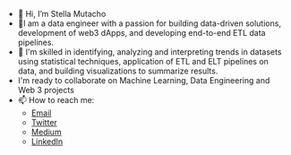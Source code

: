 - 👋 Hi, I’m Stella Mutacho 
- 👀I am a data engineer with a passion for building data-driven solutions, development of web3 dApps, and developing end-to-end ETL data pipelines.
- 💞️ I'm skilled in identifying, analyzing and interpreting trends in datasets using statistical techniques, application of ETL and ELT pipelines on data, and building visualizations to summarize results. 
- I'm ready to collaborate on Machine Learning, Data Engineering and Web 3 projects
- 📫 How to reach me: 
            <ul>
            <li><a href="mailto:stellamutacho@gmail.com">Email</a></li>
            <li><a href="https://twitter.com/MutachoStella?t=lOo3oGCC96FfsyPT8s2XUA&s=08">Twitter</a></li>
            <li><a href="https://medium.com/@stellamutacho">Medium</a></li>
            <li><a href="https://www.linkedin.com/in/stella-mutacho-36479b1b3/">LinkedIn</a></li>


<!---
Stella-Mutacho/Stella-Mutacho is a ✨ special ✨ repository because its `README.md` (this file) appears on your GitHub profile.
You can click the Preview link to take a look at your changes.
--->
